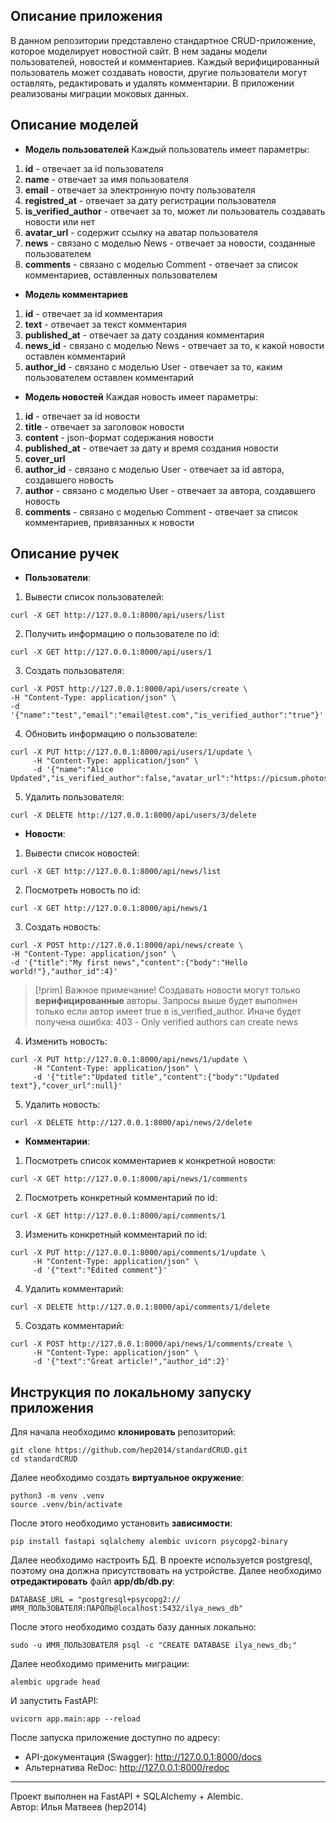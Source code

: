 ## Описание приложения 
В данном репозитории представлено стандартное CRUD-приложение, которое моделирует новостной сайт. В нем заданы модели пользователей, новостей и комментариев. Каждый верифицированный пользователь может создавать новости, другие пользователи могут оставлять, редактировать и удалять комментарии. В приложении реализованы миграции моковых данных. 
## Описание моделей 
- **Модель пользователей** 
Каждый пользователь имеет параметры: 
1. **id** - отвечает за id пользователя 
2. **name** - отвечает за имя пользователя
3. **email** - отвечает за электронную почту пользователя
4. **registred_at** - отвечает за дату регистрации пользователя
5. **is_verified_author** - отвечает за то, может ли пользователь создавать новости или нет 
6. **avatar_url** - содержит ссылку на аватар пользователя
7. **news** - связано с моделью News - отвечает за новости, созданные пользователем 
8. **comments** - связано с моделью Comment - отвечает за список комментариев, оставленных пользователем
- **Модель комментариев**
1. **id** - отвечает за id комментария 
2. **text** - отвечает за текст комментария
3. **published_at** - отвечает за дату создания комментария
4. **news_id** - связано с моделью News - отвечает за то, к какой новости оставлен комментарий
5. **author_id** - связано с моделью User - отвечает за то, каким пользователем оставлен комментарий
- **Модель новостей**
Каждая новость имеет параметры: 
1. **id** - отвечает за id новости
2. **title** - отвечает за заголовок новости
3. **content** - json-формат содержания новости
4. **published_at** - отвечает за дату и время создания новости
5. **cover_url** 
6. **author_id** - связано с моделью User - отвечает за id автора, создавшего новость 
7. **author** - связано с моделью User - отвечает за автора, создавшего новость 
8. **comments** - связано с моделью Comment - отвечает за список комментариев, привязанных к новости
## Описание ручек 
- **Пользователи**:
1. Вывести список пользователей:
```
curl -X GET http://127.0.0.1:8000/api/users/list
```
2. Получить информацию о пользователе по id: 
```
curl -X GET http://127.0.0.1:8000/api/users/1
```
3. Создать пользователя: 
```
curl -X POST http://127.0.0.1:8000/api/users/create \
-H "Content-Type: application/json" \
-d '{"name":"test","email":"email@test.com","is_verified_author":"true"}'
```
4. Обновить информацию о пользователе: 
```
curl -X PUT http://127.0.0.1:8000/api/users/1/update \
     -H "Content-Type: application/json" \
     -d '{"name":"Alice Updated","is_verified_author":false,"avatar_url":"https://picsum.photos/200"}'
```
5. Удалить пользователя:
```
curl -X DELETE http://127.0.0.1:8000/api/users/3/delete
```
- **Новости**: 
1. Вывести список новостей:
```
curl -X GET http://127.0.0.1:8000/api/news/list
```
2. Посмотреть новость по id: 
```
curl -X GET http://127.0.0.1:8000/api/news/1
```
3. Создать новость: 
```
curl -X POST http://127.0.0.1:8000/api/news/create \
-H "Content-Type: application/json" \
-d '{"title":"My first news","content":{"body":"Hello world!"},"author_id":4}'
```
>[!prim] Важное примечание!
>Создавать новости могут только **верифицированные** авторы. Запросы выше будет выполнен только если автор имеет true в is_verified_author. Иначе будет получена ошибка: 403 - Only verified authors can create news
4. Изменить новость: 
```
curl -X PUT http://127.0.0.1:8000/api/news/1/update \
     -H "Content-Type: application/json" \
     -d '{"title":"Updated title","content":{"body":"Updated text"},"cover_url":null}'
```
5. Удалить новость: 
```
curl -X DELETE http://127.0.0.1:8000/api/news/2/delete
```
- **Комментарии**: 
1. Посмотреть список комментариев к конкретной новости: 
```
curl -X GET http://127.0.0.1:8000/api/news/1/comments
```
2. Посмотреть конкретный комментарий по id: 
```
curl -X GET http://127.0.0.1:8000/api/comments/1
```
3. Изменить конкретный комментарий по id: 
```
curl -X PUT http://127.0.0.1:8000/api/comments/1/update \
     -H "Content-Type: application/json" \
     -d '{"text":"Edited comment"}'
```
4. Удалить комментарий: 
```
curl -X DELETE http://127.0.0.1:8000/api/comments/1/delete
```
5. Создать комментарий:
```
curl -X POST http://127.0.0.1:8000/api/news/1/comments/create \
     -H "Content-Type: application/json" \
     -d '{"text":"Great article!","author_id":2}'
```
## Инструкция по локальному запуску приложения
Для начала необходимо **клонировать** репозиторий: 
```
git clone https://github.com/hep2014/standardCRUD.git
cd standardCRUD
```
Далее необходимо создать **виртуальное окружение**:
```
python3 -m venv .venv
source .venv/bin/activate
```
После этого необходимо установить **зависимости**: 
```
pip install fastapi sqlalchemy alembic uvicorn psycopg2-binary
```
Далее необходимо настроить БД. В проекте используется postgresql, поэтому она должна присутствовать на устройстве. Далее необходимо **отредактировать** файл **app/db/db.py**:
```
DATABASE_URL = "postgresql+psycopg2://ИМЯ_ПОЛЬЗОВАТЕЛЯ:ПАРОЛЬ@localhost:5432/ilya_news_db"
```
После этого необходимо создать базу данных локально: 
```
sudo -u ИМЯ_ПОЛЬЗОВАТЕЛЯ psql -c "CREATE DATABASE ilya_news_db;"
```
Далее необходимо применить миграции: 
```
alembic upgrade head
```
И запустить FastAPI: 
```
uvicorn app.main:app --reload
```

После запуска приложение доступно по адресу:
- API-документация (Swagger): http://127.0.0.1:8000/docs
- Альтернатива ReDoc: http://127.0.0.1:8000/redoc
---
Проект выполнен на FastAPI + SQLAlchemy + Alembic.  
Автор: Илья Матвеев (hep2014)
